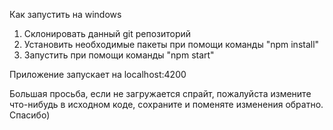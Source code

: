 Как запустить на windows

1. Склонировать данный git репозиторий
2. Установить необходимые пакеты при помощи команды "npm install"
3. Запустить при помощи команды "npm start"

Приложение запускает на localhost:4200

Большая просьба, если не загружается спрайт, пожалуйста измените что-нибудь в исходном коде, сохраните и поменяте изменения обратно.
Спасибо)
